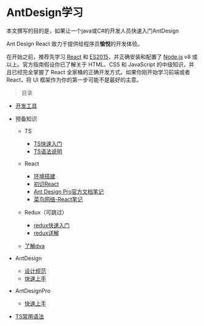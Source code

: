 
# AntDesign学习
本文撰写的目的是，如果让一个java或C#的开发人员快速入门AntDesign

Ant Design React 致力于提供给程序员**愉悦**的开发体验。

在开始之前，推荐先学习 [React](http://reactjs.org/) 和 [ES2015](http://babeljs.io/docs/learn-es2015/)，并正确安装和配置了 [Node.js](https://nodejs.org/) v8 或以上。官方指南假设你已了解关于 HTML、CSS 和 JavaScript 的中级知识，并且已经完全掌握了 React 全家桶的正确开发方式。如果你刚开始学习前端或者 React，将 UI 框架作为你的第一步可能不是最好的主意。





> 目录



* [开发工具](doc/env.md)

* 预备知识

  * TS

    * [TS快速入门](doc/ts.md)
    * [TS语法说明](doc/ts-detail.md)
  * React

    * [环境搭建](doc/react-env.md)
    * [初识React](doc/react-first.md)
    * [Ant Design Pro官方文档笔记](https://github.com/fanhualei/antDesignPro_study/blob/master/doc/first.md)
    * [菜鸟网络-React笔记](https://github.com/fanhualei/antDesignPro_study/blob/master/doc/react.md)
  * Redux（可跳过）

    * [redux快速入门](doc/redux-first.md)
    * [redux详解](https://github.com/fanhualei/antDesignPro_study/blob/master/doc/redux.md)
    
  * [了解dva](https://github.com/fanhualei/antDesignPro_study/blob/master/doc/dva.md)

* AntDesign

  * [设计规范](doc/design-spec.md)
  * [快速上手](doc/antd-start.md)
  
* AntDesignPro

  * [快速上手](doc/antdpro-start.md)
* [TS常用语法](doc/ts-useful.md)
  
  
